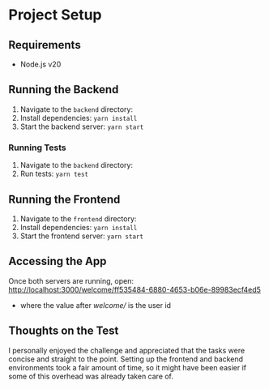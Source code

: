 # Project Setup

## Requirements
- Node.js v20  

## Running the Backend
1. Navigate to the `backend` directory:  
2. Install dependencies:  `yarn install`
3. Start the backend server:  `yarn start`

### Running Tests
1. Navigate to the `backend` directory:  
2. Run tests:  `yarn test`

## Running the Frontend
1. Navigate to the `frontend` directory:  
2. Install dependencies:  `yarn install`
3. Start the frontend server:  `yarn start`


## Accessing the App
Once both servers are running, open:  
[http://localhost:3000/welcome/ff535484-6880-4653-b06e-89983ecf4ed5](http://localhost:3000/welcome/ff535484-6880-4653-b06e-89983ecf4ed5)
 - where the value after *welcome/* is the user id

## Thoughts on the Test
I personally enjoyed the challenge and appreciated that the tasks were concise and straight to the point. Setting up the frontend and backend environments took a fair amount of time, so it might have been easier if some of this overhead was already taken care of.
